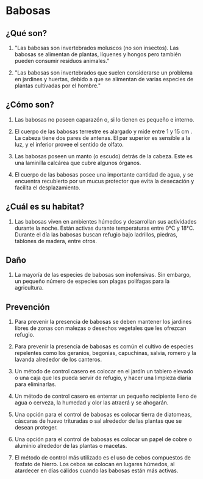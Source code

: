 # Babosas
## ¿Qué son?
1. "Las babosas son invertebrados moluscos (no son insectos). Las babosas se alimentan de plantas, líquenes y hongos pero también pueden consumir residuos animales."

2. "Las babosas son invertebrados que suelen considerarse un problema en jardines y  huertas, debido a que se alimentan de varias especies de plantas cultivadas por el hombre."

## ¿Cómo son?
1. Las babosas no poseen caparazón o, si lo tienen es pequeño e interno.

2. El cuerpo de las babosas terrestre es alargado y mide entre 1 y 15 cm . La cabeza tiene dos pares de antenas. El par superior es sensible a la luz, y el inferior provee el sentido de olfato.

3. Las babosas poseen un manto (o escudo) detrás de la cabeza. Este es una laminilla calcárea que cubre algunos órganos. 

4. El cuerpo de las babosas posee una importante cantidad de agua, y se encuentra recubierto por un mucus protector que evita la desecación y facilita el desplazamiento.

## ¿Cuál es su habitat?
1. Las babosas  viven en ambientes húmedos y desarrollan sus actividades durante la noche. Están activas durante temperaturas entre 0°C y 18°C. Durante el día las babosas buscan refugio bajo ladrillos, piedras, tablones de madera, entre otros.

## Daño 
1. La mayoría de las especies de babosas son inofensivas. Sin embargo, un pequeño número de especies son plagas polífagas para la agricultura.

## Prevención
1. Para prevenir la presencia de babosas se deben mantener los jardines libres de zonas con malezas o desechos vegetales que les ofrezcan refugio.

2. Para prevenir la presencia de babosas es común el cultivo de especies repelentes como los geranios, begonias, capuchinas, salvia, romero y la lavanda alrededor de los canteros.

3. Un método de control casero es colocar en el jardín un tablero elevado o una caja que les pueda servir de refugio, y hacer una limpieza diaria para eliminarlas.

4. Un método de control casero es enterrar un pequeño recipiente lleno de agua o cerveza, la humedad y olor las atraerá y se ahogarán.

5. Una opción para el control de babosas es colocar tierra de diatomeas, cáscaras de huevo trituradas o sal alrededor de las plantas que se desean proteger.

6. Una opción para el control de babosas es colocar un papel de cobre o aluminio alrededor de las plantas o macetas.

7. El método de control más utilizado es el uso de cebos compuestos de fosfato de hierro. Los cebos se colocan en lugares húmedos, al atardecer en días cálidos cuando las babosas están más activas.
